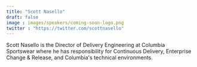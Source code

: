 ```yaml
---
title: "Scott Nasello"
draft: false
image : images/speakers/coming-soon-logo.png
twitter : "https://twitter.com/scottnasello"
---
```


Scott Nasello is the Director of Delivery Engineering at Columbia Sportswear where he has responsibility for Continuous Delivery, Enterprise Change & Release, and Columbia's technical environments.

